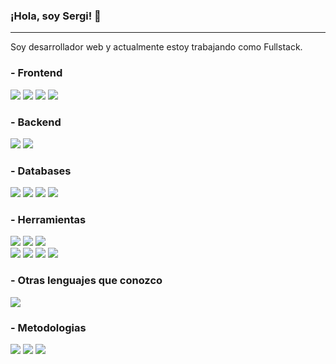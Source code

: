 ### ¡Hola, soy Sergi! 👋

---

Soy desarrollador web y actualmente estoy trabajando como Fullstack.

### - Frontend
<img src = "https://img.shields.io/badge/-HTML5-E34F26?style=flat&logo=html5&logoColor=white"> <img src = "https://img.shields.io/badge/-CSS3-1572B6?style=flat&logo=css3&logoColor=white"> <img src="https://img.shields.io/badge/-Bootstrap-563D7C?style=flat&logo=bootstrap&logoColor=white"> <img src="https://img.shields.io/badge/-JavaScript-eed718?style=flat&logo=javascript&logoColor=ffffff"> 

### - Backend
<img src = "https://img.shields.io/badge/-PHP-informational?style=flat&logo=php&logoColor=white"> <img src="https://img.shields.io/badge/-CSharp-orange?style=csharp&logo=oracle&logoColor=FFFFFF">

### - Databases
<img src="https://img.shields.io/badge/-MySQL-F29111?style=flat&logo=mysql&logoColor=FFFFFF"> <img src="https://img.shields.io/badge/-Oracle-orange?style=flat&logo=oracle&logoColor=FFFFFF"> <img src="https://img.shields.io/badge/-Firebird-red?style=flat&logo=firebird&logoColor=FFFFFF"> <img src="https://img.shields.io/badge/-PostgreSQL-blue?style=flat&logo=postgresql&logoColor=FFFFFF">

### - Herramientas
<img src="http://img.shields.io/badge/-Git-F1502F?style=flat&logo=git&logoColor=FFFFFF"> <img src="http://img.shields.io/badge/-Github-000000?style=flat&logo=github&logoColor=FFFFFF"> <img src="http://img.shields.io/badge/-Bitbucket-blue?style=flat&logo=bitbucket&logoColor=white"> <br/>
<img src="http://img.shields.io/badge/-WordPress-blue?style=flat&logo=wordpress&logoColor=FFFFFF">
<img src="http://img.shields.io/badge/-Google%20Cloud%20Platform-4285F4?style=flat&logo=google%20cloud&logoColor=white">
<img src="http://img.shields.io/badge/-XML-gray?style=flat&logo=xml&logoColor=white"> <img src="http://img.shields.io/badge/-json-green?style=flat&logo=json&logoColor=white">

### - Otras lenguajes que conozco
<img src="http://img.shields.io/badge/-Java-F89820?style=flat&logo=java&logoColor=white">

### - Metodologias
<img src="http://img.shields.io/badge/-Agile-blue?style=flat"> <img src="http://img.shields.io/badge/-Scrum-green?style=flat"> <img src="http://img.shields.io/badge/-Kanban-red?style=flat">

<!---
sergimarin/sergimarin is a ✨ special ✨ repository because its `README.md` (this file) appears on your GitHub profile.
You can click the Preview link to take a look at your changes.
--->
